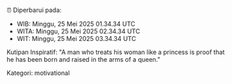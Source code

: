 ⏰ Diperbarui pada:
- WIB: Minggu, 25 Mei 2025 01.34.34 UTC
- WITA: Minggu, 25 Mei 2025 02.34.34 UTC
- WIT: Minggu, 25 Mei 2025 03.34.34 UTC

Kutipan Inspiratif:
"A man who treats his woman like a princess is proof that he has been born and raised in the arms of a queen."


Kategori: motivational

